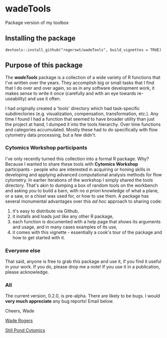# wadeTools
Package version of my toolbox

## Installing the package
```
devtools::install_github("rogerswt/wadeTools", build_vignettes = TRUE)
```
## Purpose of this package
The ***wadeTools*** package is a collection of a wide variety of R functions that I've written over the years.  They accomplish big or small tasks that I find that I do over and over again, so as in any software development work, it makes sense to write it once (carefully and with an eye towards re-useability) and use it often.  

I had originally created a 'tools' directory which had task-specific subdirectories (e.g. visualization, compensation, transformation, etc.).  Any time I found I had a function that seemed to have broader utility than just the project at hand, I dumped it into the tools hierarchy.  Over time functions and categories accumulated.  Mostly these had to do specifically with flow cytometry data processing, but a few didn't.

### Cytomics Workshop participants
I've only recently turned this collection into a formal R package.  Why?  Because I wanted to share these tools with **Cytomics Workshop** participants - people who are interested in acquiring or honing  skills in developing and applying advanced computational analysis methods for flow cytometry.  In earlier iterations of the workshop I simply shared the tools directory.  That's akin to dumping a box of random tools on the workbench and asking you to build a barn, with no *a priori* knowledge of what a plane, or a saw, or a chisel was used for, or how to use them.  A package has several monumental advantages over this *ad hoc* approach to sharing code:

1.  it's easy to distribute via Github,
1.  it installs and loads just like any other R package,
1.  each function is documented with a help page that shows its arguments and usage, and in many cases examples of its use,
1.  it comes with this vignette - essentially a cook's tour of the package and how to get started with it.

### Everyone else
That said, anyone is free to grab this package and use it, if you find it useful in your work.  If you do, please drop me a note!  If you use it in a publication, please acknowledge.

### All
The current version, 0.2.0, is pre-alpha.  There are likely to be bugs.  I would **very much appreciate** any bug reports!  Email below.

Cheers,
Wade

[Wade Rogers](mailto:wade.rogers@spcytomics.com)

[Still Pond Cytomics](https://spcytomics.com)